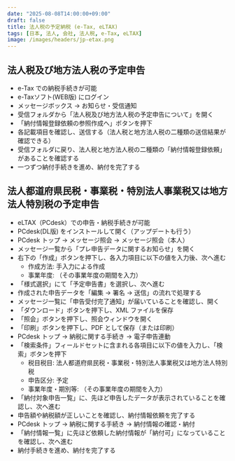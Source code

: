 ```yaml
---
date: "2025-08-08T14:00:00+09:00"
draft: false
title: 法人税の予定納税 (e-Tax, eLTAX)
tags: [日本, 法人, 会社, 法人税, e-Tax, eLTAX]
image: /images/headers/jp-etax.png
---
```


## 法人税及び地方法人税の予定申告

- e-Tax での納税手続きが可能
- e-Taxソフト(WEB版) にログイン
- メッセージボックス -> お知らせ・受信通知
- 受信フォルダから「法人税及び地方法人税の予定申告について」を開く
- 「納付情報登録依頼の参照作成へ」ボタンを押下
- 各記載項目を確認し、送信する（法人税と地方法人税の二種類の送信結果が確認できる）
- 受信フォルダに戻り、法人税と地方法人税の二種類の「納付情報登録依頼」があることを確認する
- 一つずつ納付手続きを進め、納付を完了する

## 法人都道府県民税・事業税・特別法人事業税又は地方法人特別税の予定申告

- eLTAX（PCdesk）での申告・納税手続きが可能
- PCdesk(DL版) をインストールして開く（アップデートも行う）
- PCdesk トップ -> メッセージ照会 -> メッセージ照会（本人）
- メッセージ一覧から「プレ申告データに関するお知らせ」を開く
- 右下の「作成」ボタンを押下し、各入力項目に以下の値を入力後、次へ進む
  - 作成方法: 手入力による作成
  - 事業年度: （その事業年度の期間を入力）
- 「様式選択」にて「予定申告書」を選択し、次へ進む
- 作成された申告データを「編集 -> 署名 -> 送信」の流れで処理する
- メッセージ一覧に「申告受付完了通知」が届いていることを確認し、開く
- 「ダウンロード」ボタンを押下し、XML ファイルを保存
- 「照会」ボタンを押下し、照会ウィンドウを開く
- 「印刷」ボタンを押下し、PDF として保存（または印刷）
- PCdesk トップ -> 納税に関する手続き -> 電子申告連動
- 「検索条件」フィールドセットに含まれる各項目に以下の値を入力し、「検索」ボタンを押下
  - 税目税目: 法人都道府県民税・事業税・特別法人事業税又は地方法人特別税
  - 申告区分: 予定
  - 事業年度・期別等: （その事業年度の期間を入力）
- 「納付対象申告一覧」に、先ほど申告したデータが表示されていることを確認し、次へ進む
- 申告額や納税額が正しいことを確認し、納付情報依頼を完了する
- PCdesk トップ -> 納税に関する手続き -> 納付情報の確認・納付
- 「納付情報一覧」に先ほど依頼した納付情報が「納付可」になっていることを確認し、次へ進む
- 納付手続きを進め、納付を完了する
